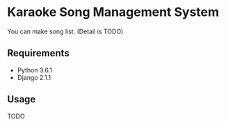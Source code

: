 Karaoke Song Management System
============
You can make song list.
(Detail is TODO)

Requirements
--------
+ Python  3.6.1
+ Django  2.1.1

Usage
--------
TODO
